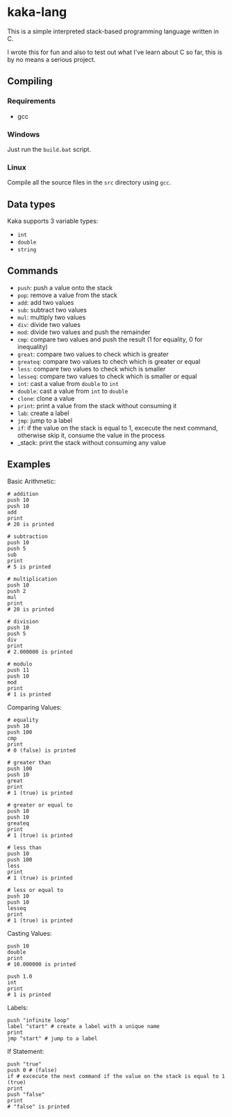 # kaka-lang
This is a simple interpreted stack-based programming language written in C.

I wrote this for fun and also to test out what I've learn about C so far, this is by no means a serious project.

## Compiling

### Requirements
- gcc

### Windows

Just run the `build.bat` script.

### Linux

Compile all the source files in the `src` directory using `gcc`.

## Data types

Kaka supports 3 variable types:
- `int`
- `double`
- `string`

## Commands
- `push`: push a value onto the stack
- `pop`: remove a value from the stack
- `add`: add two values 
- `sub`: subtract two values
- `mul`: multiply two values
- `div`: divide two values
- `mod`: divide two values and push the remainder
- `cmp`: compare two values and push the result (1 for equality, 0 for inequality)
- `great`: compare two values to check which is greater
- `greateq`: compare two values to chech which is greater or equal
- `less`: compare two values to check which is smaller
- `lesseq`: compare two values to check which is smaller or equal
- `int`: cast a value from `double` to `int`
- `double`: cast a value from `int` to `double`
- `clone`: clone a value
- `print`: print a value from the stack without consuming it
- `lab`: create a label
- `jmp`: jump to a label
- `if`: if the value on the stack is equal to 1, excecute the next command, otherwise skip it, consume the value in the process
- \_stack: print the stack without consuming any value

## Examples

Basic Arithmetic:
```
# addition
push 10
push 10
add
print
# 20 is printed

# subtraction
push 10
push 5
sub
print
# 5 is printed

# multiplication
push 10
push 2
mul
print
# 20 is printed

# division
push 10
push 5
div
print
# 2.000000 is printed

# modulo
push 11
push 10
mod
print
# 1 is printed
```

Comparing Values:
```
# equality
push 10
push 100
cmp
print
# 0 (false) is printed

# greater than
push 100
push 10
great
print
# 1 (true) is printed

# greater or equal to
push 10
push 10
greateq
print
# 1 (true) is printed

# less than
push 10
push 100
less
print
# 1 (true) is printed

# less or equal to
push 10
push 10
lesseq
print
# 1 (true) is printed
```
Casting Values:
```
push 10
double
print
# 10.000000 is printed

push 1.0
int
print
# 1 is printed
```

Labels:
```
push "infinite loop"
label "start" # create a label with a unique name
print
jmp "start" # jump to a label
```

If Statement:
```
push "true"
push 0 # (false)
if # excecute the next command if the value on the stack is equal to 1 (true)
print
push "false"
print
# "false" is printed
```




